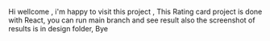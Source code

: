 Hi wellcome , i'm happy to visit this project , This Rating card project is done with React, you can run main branch and see result also the screenshot of results is in design folder, Bye

